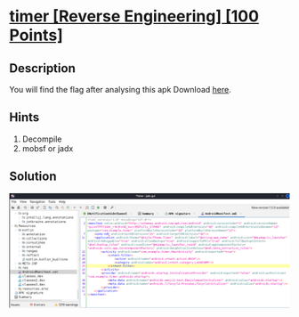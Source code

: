 # [timer [Reverse Engineering] [100 Points]](https://play.picoctf.org/practice/challenge/381?category=3&originalEvent=72&page=1) #

## Description ##
You will find the flag after analysing this apk
Download [here](https://artifacts.picoctf.net/c/449/timer.apk).

## Hints ##
1. Decompile
2. mobsf or jadx

## Solution ##
![](00.png)
